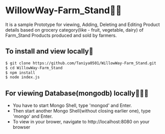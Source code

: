 # WillowWay-Farm_Stand:ear_of_rice::maple_leaf:
It is a sample Prototype for viewing, Adding, Deleting and Editing Product details based on grocery category(like - fruit, vegetable, dairy) of Farm_Stand Products produced and sold by farmers. 



## To install and view locally:seedling:

```bash
$ git clone https://github.com/Taniya0501/WillowWay-Farm_Stand.git
$ cd WillowWay-Farm_Stand
$ npm install
$ node index.js
```

## For viewing Database(mongodb) locally:eggplant::cherries::chocolate_bar:

- You have to start Mongo Shell, type 'mongod' and Enter.
- Then start another Mongo Shell(without closing earlier one), type 'mongo' and Enter.
- To view in your brower, navigate to http://localhost:8080 on your browser
